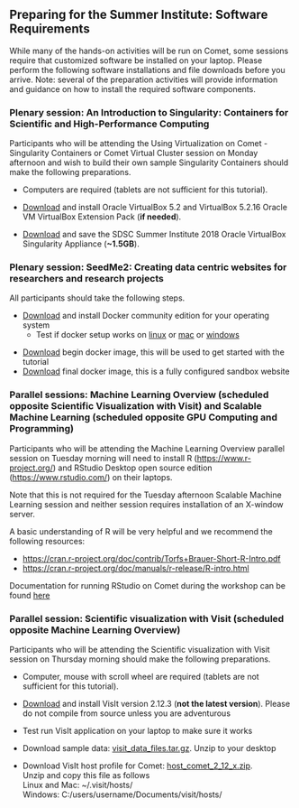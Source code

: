 ## Preparing for the Summer Institute: Software Requirements

While many of the hands-on activities will be run on Comet, some sessions require that customized software be installed on your laptop. Please perform the following software installations and file downloads before you arrive. Note: several of the preparation activities will provide information and guidance on how to install the required software components.

### Plenary session: An Introduction to Singularity: Containers for Scientific and High-Performance Computing

Participants who will be attending the Using Virtualization on Comet - Singularity Containers or Comet Virtual Cluster session on Monday afternoon and wish to build their own sample Singularity Containers should make the following preparations.

* Computers are required (tablets are not sufficient for this tutorial).

* [Download](https://www.virtualbox.org/wiki/Downloads) and install Oracle VirtualBox 5.2 and VirtualBox 5.2.16 Oracle VM VirtualBox Extension Pack (**if needed**).

* [Download](https://forge.sdsc.edu/si2018-singularity.ova) and save the SDSC Summer Institute 2018 Oracle VirtualBox Singularity Appliance (**~1.5GB**).

### Plenary session: SeedMe2: Creating data centric websites for researchers and research projects

All participants should take the following steps.

* [Download](https://www.docker.com/community-edition) and install Docker community edition for your operating system
    * Test if docker setup works on [linux](https://docs.docker.com/install/linux/docker-ce/ubuntu/#install-from-a-package) or [mac](https://docs.docker.com/docker-for-mac/#explore-the-application) or [windows](https://docs.docker.com/docker-for-windows/#explore-the-application)
+ [Download](https://dibbs.seedme.org/sites/dibbs.seedme.org/files/docker-images/seedme-workshop-2018-begin.tar.gz) begin docker image, this will be used to get started with the tutorial
+ [Download](https://dibbs.seedme.org/sites/dibbs.seedme.org/files/docker-images/seedme-workshop-2018-final.tar.gz) final docker image, this is a fully configured sandbox website 

### Parallel sessions: Machine Learning Overview (scheduled opposite Scientific Visualization with Visit) and Scalable Machine Learning (scheduled opposite GPU Computing and Programming)

Participants who will be attending the Machine Learning Overview parallel session on Tuesday morning will need to install R (https://www.r-project.org/) and RStudio Desktop open source edition (https://www.rstudio.com/) on their laptops.

Note that this is not required for the Tuesday afternoon Scalable Machine Learning session and neither session requires installation of an X-window server.

A basic understanding of R will be very helpful and we recommend the following resources:

* https://cran.r-project.org/doc/contrib/Torfs+Brauer-Short-R-Intro.pdf
* https://cran.r-project.org/doc/manuals/r-release/R-intro.html

Documentation for running RStudio on Comet during the workshop can be found [here](RStudio_on_Comet_07-18-2018.pdf)

### Parallel session: Scientific visualization with Visit (scheduled opposite Machine Learning Overview)

Participants who will be attending the Scientific visualization with Visit session on Thursday morning should make the following preparations.

* Computer, mouse with scroll wheel are required (tablets are not sufficient for this tutorial).

* [Download](https://wci.llnl.gov/simulation/computer-codes/visit/executables) and install VisIt version 2.12.3 (**not the latest version**). Please do not compile from source unless you are adventurous

* Test run VisIt application on your laptop to make sure it works

* Download sample data: [visit_data_files.tar.gz](https://wci.llnl.gov/content/assets/docs/simulation/computer-codes/visit/visit_data_files.tar.gz). Unzip to your desktop

* Download VisIt host profile for Comet: [host_comet_2_12_x.zip](http://users.sdsc.edu/~amit/temp/comet/host_comet_2_12_x.zip).  
Unzip and copy this file as follows  
Linux and Mac: ~/.visit/hosts/  
Windows: C:/users/username/Documents/visit/hosts/ 

